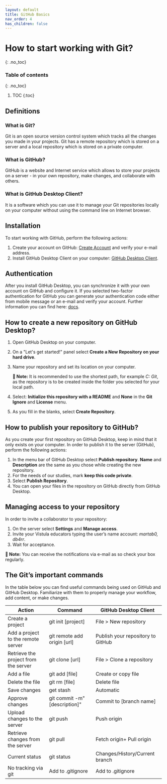 ```yaml
---
layout: default
title: GitHub Basics
nav_order: 4
has_children: false
---
```


# How to start working with Git?
{: .no_toc}

### Table of contents
{: .no_toc}

1. TOC
{:toc}

## Definitions
### What is Git?
Git is an open source version control system which tracks all the changes you made in your projects. Git has a remote repository which is stored on a server and a local repository which is stored on a private computer.


### What is GitHub?
GitHub is a website and Internet service which allows to store your projects on a server - in your own repository, make changes, and collaborate with others.


### What is GitHub Desktop Client?
It is a software which you can use it to manage your Git repositories locally on your computer without using the command line on Internet browser.

## Installation
To start working with GitHub, perform the following actions:
1. Create your account on GitHub: [Create Account](https://github.com/) and verify your e-mail address.
2. Install GitHub Desktop Client on your computer: [GitHub Desktop Client](https://desktop.github.com/).


## Authentication
After you install GitHub Desktop, you can synchronize it with your own account on GitHub and configure it. If you selected two-factor authentication for GitHub you can generate your authentication code either from mobile message or an e-mail and verify your account.
Further information you can find here: [docs](https://docs.github.com/en/github/authenticating-to-github/about-authentication-to-github).


## How to create a new repository on GitHub Desktop?
1. Open GitHub Desktop on your computer. 
2. On a "Let's get started!" panel select **Create a New Repository on your hard drive**.
3. Name your repository and set its location on your computer.
   
   **📝 Note:** It is recommended to use the shortest path, for example *C: Git*, as the repository is to be created inside the folder you selected for your local path.
4. Select: **Initialize this repository with a README** and **None** in the **Git Ignore** and **License** menu.
5. As you fill in the blanks, select **Create Repository**.


## How to publish your repository to GitHub?
As you create your first repository on GitHub Desktop, keep in mind that it only exists on your computer. In order to publish it to the server (GitHub), perform the following actions:

1. In the menu bar of GitHub Desktop select **Publish repository**. **Name** and **Description** are the same as you chose while creating the new repository.
2. For the needs of our studies, mark **keep this code private**.
3. Select **Publish Repository**.
4. You can open your files in the repository on GitHub directly from GitHub Desktop.

## Managing access to your repository

In order to invite a collaborator to your repository:

1. On the server select **Settings** and **Manage access**.
2. Invite your Vistula educators typing the user’s name account: *martab0, db4rr*.
3. Wait for acceptance.

**📝 Note:** You can receive the notifications via e-mail as so check your box regularly.

## The Git’s important commands

In the table below you can find useful commands being used on GitHub and GitHub Desktop. Familiarize with them to properly manage your workflow, add content, or make changes.


| Action | Command |GitHub Desktop Client
| --| ----------- |----------------------
| Create a project|git init [project]|File > New repository|
| Add a project to the remote server|git remote add origin [url]|Publish your repository to GitHub|
| Retrieve the project from the server|git clone [url]|File > Clone a repository|
| Add a file|git add [file]|Create or copy file|
| Delete the file|git rm [file]|Delete file|
| Save changes|get stash|Automatic|
| Approve changes|git commit -m"[description]"|Commit to [branch name]|
| Upload changes to the server|git push|Push origin|
| Retrieve changes from the server|git pull |Fetch origin+ Pull origin|
| Current status|git status|Changes/History/Current branch|
| No tracking via git|Add to .gitignore|Add to .gitignore|